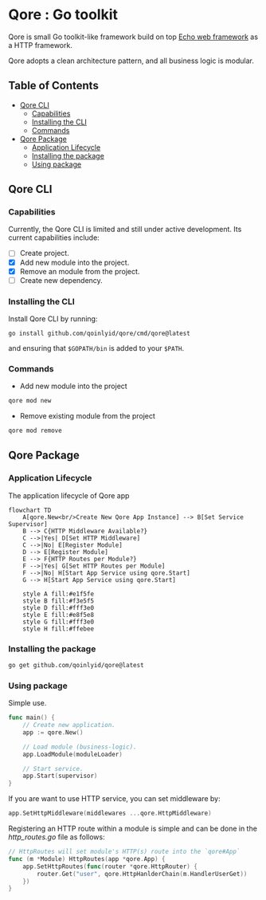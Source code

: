 # Qore : Go toolkit

Qore is small Go toolkit-like framework build on top [Echo web framework](https://github.com/labstack/echo) as a HTTP framework.

Qore adopts a clean architecture pattern, and all business logic is modular.

## Table of Contents

- [Qore CLI](#qore-cli)
    - [Capabilities](#capabilities)
    - [Installing the CLI](#installing-the-cli)
    - [Commands](#commands)
- [Qore Package](#qore-package)
    - [Application Lifecycle](#application-lifecycle)
    - [Installing the package](#installing-the-package)
    - [Using package](#using-package)

## Qore CLI

### Capabilities

Currently, the Qore CLI is limited and still under active development. Its current capabilities include:
- [ ] Create project.
- [x] Add new module into the project.
- [x] Remove an module from the project.
- [ ] Create new dependency.

### Installing the CLI

Install Qore CLI by running:

```shell
go install github.com/qoinlyid/qore/cmd/qore@latest
```

and ensuring that `$GOPATH/bin` is added to your `$PATH`.

### Commands

- Add new module into the project
```bash
qore mod new
```

- Remove existing module from the project
```bash
qore mod remove
```

## Qore Package

### Application Lifecycle

The application lifecycle of Qore app

```mermaid
flowchart TD
    A[qore.New<br/>Create New Qore App Instance] --> B[Set Service Supervisor]
    B --> C{HTTP Middleware Available?}
    C -->|Yes| D[Set HTTP Middleware]
    C -->|No| E[Register Module]
    D --> E[Register Module]
    E --> F{HTTP Routes per Module?}
    F -->|Yes| G[Set HTTP Routes per Module]
    F -->|No| H[Start App Service using qore.Start]
    G --> H[Start App Service using qore.Start]
    
    style A fill:#e1f5fe
    style B fill:#f3e5f5
    style D fill:#fff3e0
    style E fill:#e8f5e8
    style G fill:#fff3e0
    style H fill:#ffebee
```

### Installing the package

```bash
go get github.com/qoinlyid/qore@latest
```

### Using package

Simple use.

```go
func main() {
    // Create new application.
	app := qore.New()

    // Load module (business-logic).
    app.LoadModule(moduleLoader)

    // Start service.
	app.Start(supervisor)
}
```

If you are want to use HTTP service, you can set middleware by:

```go
app.SetHttpMiddleware(middlewares ...qore.HttpMiddleware)
```

Registering an HTTP route within a module is simple and can be done in the *http_routes.go* file as follows:

```go
// HttpRoutes will set module's HTTP(s) route into the `qore#App`
func (m *Module) HttpRoutes(app *qore.App) {
    app.SetHttpRoutes(func(router *qore.HttpRouter) {
		router.Get("user", qore.HttpHanlderChain(m.HandlerUserGet))
	})
}
```